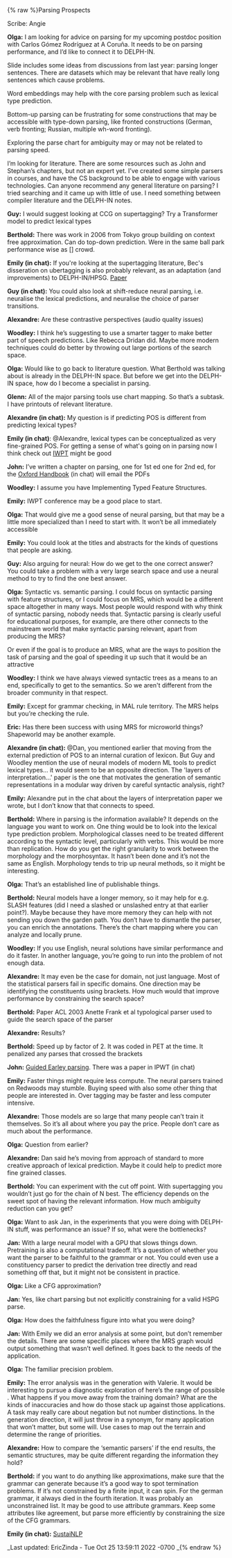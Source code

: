 {% raw %}Parsing Prospects

Scribe: Angie

**Olga:** I am looking for advice on parsing for my upcoming postdoc position with Carlos Gómez Rodríguez at A Coruña. It needs to be on parsing performance, and I’d like to connect it to DELPH-IN.

Slide includes some ideas from discussions from last year: parsing longer sentences. There are datasets which may be relevant that have really long sentences which cause problems. 

Word embeddings may help with the core parsing problem such as lexical type prediction.

Bottom-up parsing can be frustrating for some constructions that may be accessible with type-down parsing, like fronted constructions (German, verb fronting; Russian, multiple wh-word fronting). 

Exploring the parse chart for ambiguity may or may not be related to parsing speed.

I’m looking for literature. There are some resources such as John and Stephan’s chapters, but not an expert yet. I’ve created some simple parsers in courses, and have the CS background to be able to engage with various technologies. Can anyone recommend any general literature on parsing? I tried searching and it came up with little of use. I need something between compiler literature and the DELPH-IN notes.

**Guy:** I would suggest looking at CCG on supertagging? Try a Transformer model to predict lexical types

**Berthold:** There was work in 2006 from Tokyo group building on context free approximation. Can do top-down prediction. Were in the same ball park performance wise as [] crowd.

**Emily (in chat):** If you're looking at the supertagging literature, Bec's disseration on ubertagging is also probably relevant, as an adaptation (and improvements) to DELPH-IN/HPSG. [Paper](https://aclanthology.org/D13-1120.pdf)

**Guy (in chat):** You could also look at shift-reduce neural parsing, i.e. neuralise the lexical predictions, and neuralise the choice of parser transitions. 

**Alexandre:** Are these contrastive perspectives (audio quality issues)

**Woodley:** I think he’s suggesting to use a smarter tagger to make better part of speech predictions. Like Rebecca Dridan did. Maybe more modern techniques could do better by throwing out large portions of the search space. 

**Olga:** Would like to go back to literature question. What Berthold was talking about is already in the DELPH-IN space. But before we get into the DELPH-IN space, how do I become a specialist in parsing.

**Glenn:** All of the major parsing tools use chart mapping. So that’s a subtask. I have printouts of relevant literature.

**Alexandre (in chat):** My question is if predicting POS is different from predicting lexical types?

**Emily (in chat)**: @Alexandre, lexical types can be conceptualized as very fine-grained POS. For getting a sense of what's going on in parsing now I think check out [IWPT](https://iwpt21.sigparse.org/) might be good

**John:** I’ve written a chapter on parsing, one for 1st ed one for 2nd ed, for the [Oxford Handbook](https://www.oxfordhandbooks.com/view/10.1093/oxfordhb/9780199573691.001.0001/oxfordhb-9780199573691-e-018) (in chat) will email the PDFs

**Woodley:** I assume you have Implementing Typed Feature Structures.

**Emily:** IWPT conference may be a good place to start. 

**Olga:** That would give me a good sense of neural parsing, but that may be a little more specialized than I need to start with. It won’t be all immediately accessible

**Emily:** You could look at the titles and abstracts for the kinds of questions that people are asking.

**Guy:** Also arguing for neural: How do we get to the one correct answer? You could take a problem with a very large search space and use a neural method to try to find the one best answer.

**Olga:** Syntactic vs. semantic parsing. I could focus on syntactic parsing with feature structures, or I could focus on MRS, which would be a different space altogether in many ways. Most people would respond with why think of syntactic parsing, nobody needs that. Syntactic parsing is clearly useful for educational purposes, for example, are there other connects to the mainstream world that make syntactic parsing relevant, apart from producing the MRS?

Or even if the goal is to produce an MRS, what are the ways to position the task of parsing and the goal of speeding it up such that it would be an attractive 

**Woodley:** I think we have always viewed syntactic trees as a means to an end, specifically to get to the semantics. So we aren't different from the broader community in that respect.

**Emily:** Except for grammar checking, in MAL rule territory. The MRS helps but you’re checking the rule.

**Eric:** Has there been success with using MRS for microworld things? Shapeworld may be another example. 

**Alexandre (in chat):** @Dan, you mentioned earlier that moving from the external prediction of POS to an internal curation of lexicon. But Guy and Woodley mention the use of neural models of modern ML tools to predict lexical types... it would seem to be an opposite direction. The 'layers of interpretation...' paper is the one that motivates the generation of semantic representations in a modular way driven by careful syntactic analysis, right?

**Emily:** Alexandre put in the chat about the layers of interpretation paper we wrote, but I don’t know that that connects to speed.

**Berthold:** Where in parsing is the information available? It depends on the language you want to work on. One thing would be to look into the lexical type prediction problem. Morphological classes need to be treated different according to the syntactic level, particularly with verbs. This would be more than replication. How do you get the right granularity to work between the morphology and the morphosyntax. It hasn’t been done and it’s not the same as English. Morphology tends to trip up neural methods, so it might be interesting.

**Olga:** That’s an established line of publishable things.

**Berthold:** Neural models have a longer memory, so it may help for e.g. SLASH features (did I need a slashed or unslashed entry at that earlier point?). Maybe because they have more memory they can help with not sending you down the garden path. You don’t have to dismantle the parser, you can enrich the annotations. There’s the chart mapping where you can analyze and locally prune.  

**Woodley:** If you use English, neural solutions have similar performance and do it faster. In another language, you’re going to run into the problem of not enough data.

**Alexandre:** It may even be the case for domain, not just language. Most of the statistical parsers fail in specific domains. One direction may be identifying the constituents using brackets. How much would that improve performance by constraining the search space?

**Berthold:** Paper ACL 2003 Anette Frank et al typological parser used to guide the search space of the parser

**Alexandre:** Results?

**Berthold:** Speed up by factor of 2. It was coded in PET at the time. It penalized any parses that crossed the brackets 

**John:** [Guided Earley parsing](https://aclanthology.org/W03-3005/). There was a paper in IPWT (in chat)

**Emily:** Faster things might require less compute. The neural parsers trained on Redwoods may stumble. Buying speed with also some other thing that people are interested in. Over tagging may be faster and less computer intensive.

**Alexandre:** Those models are so large that many people can’t train it themselves. So it’s all about where you pay the price. People don’t care as much about the performance.

**Olga:** Question from earlier?

**Alexandre:** Dan said he’s moving from approach of standard to more creative approach of lexical prediction. Maybe it could help to predict more fine grained classes.

**Berthold:** You can experiment with the cut off point. With supertagging you wouldn’t just go for the chain of N best. The efficiency depends on the sweet spot of having the relevant information. How much ambiguity reduction can you get? 

**Olga:** Want to ask Jan, in the experiments that you were doing with DELPH-IN stuff, was performance an issue? If so, what were the bottlenecks?

**Jan:** With a large neural model with a GPU that slows things down. Pretraining is also a computational tradeoff. It’s a question of whether you want the parser to be faithful to the grammar or not. You could even use a constituency parser to predict the derivation tree directly and read something off that, but it might not be consistent in practice. 

**Olga:** Like a CFG approximation?

**Jan:** Yes, like chart parsing but not explicitly constraining for a valid HSPG parse.

**Olga:** How does the faithfulness figure into what you were doing?

**Jan:** With Emily we did an error analysis at some point, but don’t remember the details. There are some specific places where the MRS graph would output something that wasn’t well defined. It goes back to the needs of the application. 

**Olga:** The familiar precision problem.

**Emily:** The error analysis was in the generation with Valerie. It would be interesting to pursue a diagnostic exploration of here’s the range of possible . What happens if you move away from the training domain? What are the kinds of inaccuracies and how do those stack up against those applications. A task may really care about negation but not number distinctions. In the generation direction, it will just throw in a synonym, for many application that won’t matter, but some will. Use cases to map out the terrain and determine the range of priorities. 

**Alexandre:** How to compare the ‘semantic parsers’ if the end results, the semantic structures, may be quite different regarding the information they hold?

**Berthold:** if you want to do anything like approximations, make sure that the grammar can generate because it’s a good way to spot termination problems. If it’s not constrained by a finite input, it can spin. For the german grammar, it always died in the fourth iteration. It was probably an unconstrained list. It may be good to use attribute grammars. Keep some attributes like agreement, but parse more efficiently by constraining the size of the CFG grammars.

**Emily (in chat):** [SustaiNLP](https://sites.google.com/view/sustainlp2021/home)


_Last updated: EricZinda - Tue Oct 25 13:59:11 2022 -0700
_{% endraw %}